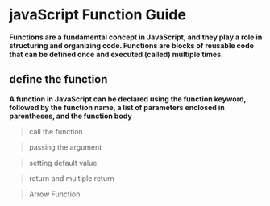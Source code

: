 # javaScript Function Guide

**Functions are a fundamental concept in JavaScript, and they play a role in structuring and organizing code. Functions are blocks of reusable code that can be defined once and executed (called) multiple times.**

## define the function

**A function in JavaScript can be declared using the function keyword, followed by the function name, a list of parameters enclosed in parentheses, and the function body**

> call the function

> passing the argument

> setting default value

> return and multiple return

> Arrow Function
       
